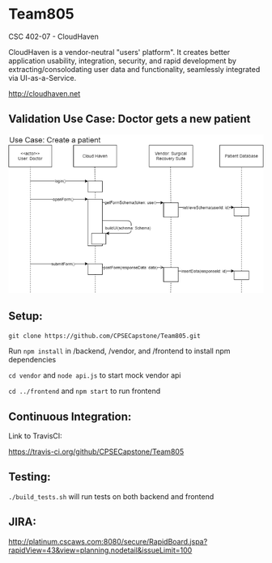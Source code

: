 # Team805
CSC 402-07 - CloudHaven

CloudHaven is a vendor-neutral "users' platform". It creates better application usability, integration, security, and rapid development by extracting/consolodating user data and functionality, seamlessly integrated via UI-as-a-Service.

http://cloudhaven.net

## Validation Use Case: Doctor gets a new patient
![Use Case](https://github.com/CPSECapstone/Team805/blob/main/Sample%20Use%20Case%20Sequence%20Diagram.png)

## Setup:
`git clone https://github.com/CPSECapstone/Team805.git`

Run `npm install` in /backend, /vendor, and /frontend to install npm dependencies

`cd vendor` and `node api.js` to start mock vendor api

`cd ../frontend` and `npm start` to run frontend

## Continuous Integration:
Link to TravisCI:

https://travis-ci.org/github/CPSECapstone/Team805

## Testing:
`./build_tests.sh` will run tests on both backend and frontend

## JIRA:
http://platinum.cscaws.com:8080/secure/RapidBoard.jspa?rapidView=43&view=planning.nodetail&issueLimit=100 
